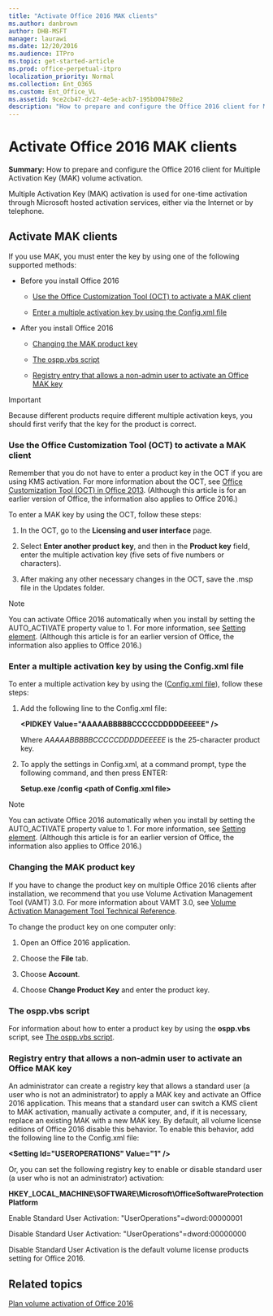 ```yaml
---
title: "Activate Office 2016 MAK clients"
ms.author: danbrown
author: DHB-MSFT
manager: laurawi
ms.date: 12/20/2016
ms.audience: ITPro
ms.topic: get-started-article
ms.prod: office-perpetual-itpro
localization_priority: Normal
ms.collection: Ent_O365
ms.custom: Ent_Office_VL
ms.assetid: 9ce2cb47-dc27-4e5e-acb7-195b004798e2
description: "How to prepare and configure the Office 2016 client for Multiple Activation Key (MAK) volume activation."
---
```


# Activate Office 2016 MAK clients

 **Summary:** How to prepare and configure the Office 2016 client for Multiple Activation Key (MAK) volume activation. 
  
  
Multiple Activation Key (MAK) activation is used for one-time activation through Microsoft hosted activation services, either via the Internet or by telephone.
  
## Activate MAK clients

If you use MAK, you must enter the key by using one of the following supported methods:
  
- Before you install Office 2016
    
  - [Use the Office Customization Tool (OCT) to activate a MAK client](activate-office-by-using-mak.md#BKMK_OCT)
    
  - [Enter a multiple activation key by using the Config.xml file](activate-office-by-using-mak.md#BKMK_ConfigXML)
    
- After you install Office 2016
    
  - [Changing the MAK product key](activate-office-by-using-mak.md#BKMK_VAMT)
    
  - [The ospp.vbs script](activate-office-by-using-mak.md#BKMK_osppvbs)
    
  - [Registry entry that allows a non-admin user to activate an Office MAK key](activate-office-by-using-mak.md#BKMK_Backstage)
    
> [!IMPORTANT]
> Because different products require different multiple activation keys, you should first verify that the key for the product is correct. 
  
<a name="BKMK_OCT"> </a>

### Use the Office Customization Tool (OCT) to activate a MAK client

Remember that you do not have to enter a product key in the OCT if you are using KMS activation. For more information about the OCT, see [Office Customization Tool (OCT) in Office 2013](https://technet.microsoft.com/library/8faae8a0-a12c-4f7b-839c-24a66a531bb5.aspx). (Although this article is for an earlier version of Office, the information also applies to Office 2016.) 
  
To enter a MAK key by using the OCT, follow these steps:
  
1. In the OCT, go to the **Licensing and user interface** page. 
    
2. Select **Enter another product key**, and then in the **Product key** field, enter the multiple activation key (five sets of five numbers or characters). 
    
3. After making any other necessary changes in the OCT, save the .msp file in the Updates folder.
    
> [!NOTE]
> You can activate Office 2016 automatically when you install by setting the AUTO_ACTIVATE property value to 1. For more information, see [Setting element](https://technet.microsoft.com/library/e16af71c-fed4-40da-a886-95e596c3999e.aspx#ElementSetting). (Although this article is for an earlier version of Office, the information also applies to Office 2016.) 
  
<a name="BKMK_ConfigXML"> </a>

### Enter a multiple activation key by using the Config.xml file

To enter a multiple activation key by using the ([Config.xml file](https://technet.microsoft.com/library/e16af71c-fed4-40da-a886-95e596c3999e.aspx)), follow these steps:
  
1. Add the following line to the Config.xml file:
    
    **\<PIDKEY Value="AAAAABBBBBCCCCCDDDDDEEEEE" /\>**
    
    Where  _AAAAABBBBBCCCCCDDDDDEEEEE_ is the 25-character product key. 
    
2. To apply the settings in Config.xml, at a command prompt, type the following command, and then press ENTER:
    
    **Setup.exe /config \<path of Config.xml file\>**
    
> [!NOTE]
> You can activate Office 2016 automatically when you install by setting the AUTO_ACTIVATE property value to 1. For more information, see [Setting element](https://technet.microsoft.com/library/e16af71c-fed4-40da-a886-95e596c3999e.aspx#ElementSetting). (Although this article is for an earlier version of Office, the information also applies to Office 2016.)  
  
<a name="BKMK_VAMT"> </a>

### Changing the MAK product key

If you have to change the product key on multiple Office 2016 clients after installation, we recommend that you use Volume Activation Management Tool (VAMT) 3.0. For more information about VAMT 3.0, see [Volume Activation Management Tool Technical Reference](https://go.microsoft.com/fwlink/p/?LinkId=251932).
  
To change the product key on one computer only:
  
1. Open an Office 2016 application.
    
2. Choose the **File** tab. 
    
3. Choose **Account**.
    
4. Choose **Change Product Key** and enter the product key. 
    
<a name="BKMK_osppvbs"> </a>

### The ospp.vbs script

For information about how to enter a product key by using the **ospp.vbs** script, see [The ospp.vbs script](tools-to-manage-volume-activation-of-office.md#ospp).
  
<a name="BKMK_Backstage"> </a>

### Registry entry that allows a non-admin user to activate an Office MAK key

An administrator can create a registry key that allows a standard user (a user who is not an administrator) to apply a MAK key and activate an Office 2016 application. This means that a standard user can switch a KMS client to MAK activation, manually activate a computer, and, if it is necessary, replace an existing MAK with a new MAK key. By default, all volume license editions of Office 2016 disable this behavior. To enable this behavior, add the following line to the Config.xml file:
  
 **\<Setting Id="USEROPERATIONS" Value="1" /\>**
  
Or, you can set the following registry key to enable or disable standard user (a user who is not an administrator) activation:
  
 **HKEY_LOCAL_MACHINE\SOFTWARE\Microsoft\OfficeSoftwareProtectionPlatform**
  
Enable Standard User Activation: "UserOperations"=dword:00000001
  
Disable Standard User Activation: "UserOperations"=dword:00000000
  
Disable Standard User Activation is the default volume license products setting for Office 2016.
  
## Related topics
[Plan volume activation of Office 2016](plan-volume-activation-of-office.md)

